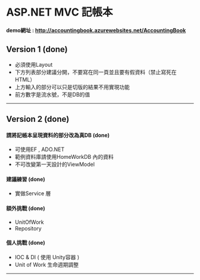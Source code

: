 # ASP.NET MVC 記帳本

#### demo網址 : <a href="http://accountingbook.azurewebsites.net/AccountingBook" target="_blank">http://accountingbook.azurewebsites.net/AccountingBook</a>

## Version 1 (done)

* 必須使用Layout
* 下方列表部分建議分開，不要寫在同一頁並且要有假資料（禁止寫死在HTML）
* 上方輸入的部分可以只是切版的結果不用實現功能
* 前方數字是流水號，不是DB的值

---

## Version 2 (done)

#### 請將記帳本呈現資料的部分改為真DB (done)

* 可使用EF , ADO.NET
* 範例資料庫請使用HomeWorkDB 內的資料
* 不可改變第一天設計的ViewModel

#### 建議練習 (done)

* 實做Service 層

####  額外挑戰 (done)

* UnitOfWork
* Repository

#### 個人挑戰 (done)

* IOC & DI ( 使用 Unity容器 )
* Unit of Work 生命週期調整

---
